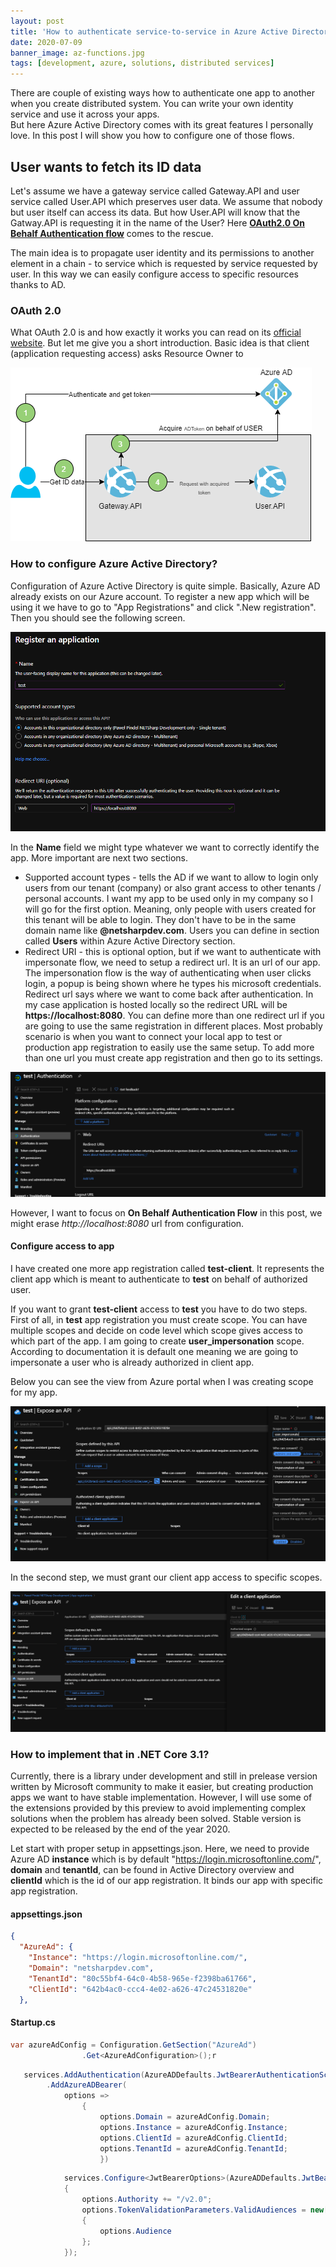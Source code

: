 ```yaml
---
layout: post
title: 'How to authenticate service-to-service in Azure Active Directory'
date: 2020-07-09
banner_image: az-functions.jpg
tags: [development, azure, solutions, distributed services]
---
```


There are couple of existing ways how to authenticate one app to another when you create distributed system. You can write your own identity service and use it across your apps.  
But here Azure Active Directory comes with its great features I personally love. In this post I will show you how to configure one of those flows.
<!--more-->

## User wants to fetch its ID data

Let's assume we have a gateway service called Gateway.API and user service called User.API which preserves user data. We assume that nobody but user itself can access its data. But how User.API will know that the Gatway.API is requesting it in the name of the User? Here [**OAuth2.0 On Behalf Authentication flow**](https://docs.microsoft.com/en-us/azure/active-directory/develop/v2-oauth2-on-behalf-of-flow) comes to the rescue. 

The main idea is to propagate user identity and its permissions to another element in a chain - to service which is requested by service requested by user. In this way we can easily configure access to specific resources thanks to AD.

### OAuth 2.0

What OAuth 2.0 is and how exactly it works you can read on its [official website](https://auth0.com/docs/protocols/oauth2).
But let me give you a short introduction. Basic idea is that client (application requesting access) asks Resource Owner to 

![on_behalf](/images/posts/onBehalf.png)

### How to configure Azure Active Directory?

Configuration of Azure Active Directory is quite simple. Basically, Azure AD already exists on our Azure account. To register a new app which will be using it we have to go to "App Registrations" and click ".New registration".
Then you should see the following screen.

![ad_registration](/images/posts/ad-registration.png)

In the **Name** field we might type whatever we want to correctly identify the app.
More important are next two sections.
- Supported account types - tells the AD if we want to allow to login only users from our tenant (company) or also grant access to other tenants / personal accounts. I want my app to be used only in my company so I will go for the first option. Meaning, only people with users created for this tenant will be able to login. They don't have to be in the same domain name like **@netsharpdev.com**. Users you can define in section called **Users** within Azure Active Directory section.
- Redirect URI - this is optional option, but if we want to authenticate with impersonate flow, we need to setup a redirect url. It is an url of our app. The impersonation flow is the way of authenticating when user clicks login, a popup is being shown where he types his microsoft credentials. Redirect url says where we want to come back after authentication. In my case application is hosted locally so the redirect URL will be **https://localhost:8080**. You can define more than one redirect url if you are going to use the same registration in different places. Most probably scenario is when you want to connect your local app to test or production app registration to easily use the same setup. To add more than one url you must create app registration and then go to its settings.

![auth_app_reg](/images/posts/auth-app-reg.png)

However, I want to focus on **On Behalf Authentication Flow** in this post, we might erase *http://localhost:8080* url from configuration.

#### Configure access to app

I have created one more app registration called **test-client**. It represents the client app which is meant to authenticate to **test** on behalf of authorized user.

If you want to grant **test-client** access to **test** you have to do two steps. First of all, in **test** app registration you must create scope. You can have multiple scopes and decide on code level which scope gives access to which part of the app. I am going to create **user_impersonation** scope. According to documentation it is default one meaning we are going to impersonate a user who is already authorized in client app. 

Below you can see the view from Azure portal when I was creating scope for my app.

![create-scope](/images/posts/create-scope.png)

In the second step, we must grant our client app access to specific scopes.

![add-client](/images/posts/add-client.png)



### How to implement that in .NET Core 3.1?

Currently, there is a library under development and still in prelease version written by Microsoft community to make it easier, but creating production apps we want to have stable implementation. However, I will use some of the extensions provided by this preview to avoid implementing complex solutions when the problem has already been solved. Stable version is expected to be released by the end of the year 2020.

Let start with proper setup in appsettings.json. Here, we need to provide Azure AD **instance** which is by default "https://login.microsoftonline.com/",
**domain** and **tenantId**, can be found in Active Directory overview and **clientId** which is the id of our app registration. It binds our app with specific app registration.


#### appsettings.json
```json
{
  "AzureAd": {
    "Instance": "https://login.microsoftonline.com/",
    "Domain": "netsharpdev.com",
    "TenantId": "80c55bf4-64c0-4b58-965e-f2398ba61766",
    "ClientId": "642b4ac0-ccc4-4e02-a626-47c24531820e"
  },
```
<!-- change issuer -->

<!-- say more about used nugets -->
#### Startup.cs
```csharp
var azureAdConfig = Configuration.GetSection("AzureAd")
                .Get<AzureAdConfiguration>();r
```



```csharp
   services.AddAuthentication(AzureADDefaults.JwtBearerAuthenticationScheme)
        .AddAzureADBearer(
            options =>
                {
                    options.Domain = azureAdConfig.Domain;
                    options.Instance = azureAdConfig.Instance;
                    options.ClientId = azureAdConfig.ClientId;
                    options.TenantId = azureAdConfig.TenantId;
                    })
```

<!-- Write some code here -->

```csharp
            services.Configure<JwtBearerOptions>(AzureADDefaults.JwtBearerAuthenticationScheme, options =>
            {
                options.Authority += "/v2.0";
                options.TokenValidationParameters.ValidAudiences = new[]
                {
                    options.Audience
                };
            });

```